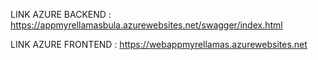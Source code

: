 LINK AZURE BACKEND : https://appmyrellamasbula.azurewebsites.net/swagger/index.html

LINK AZURE FRONTEND : https://webappmyrellamas.azurewebsites.net
